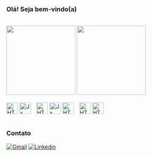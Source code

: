 ### Olá! Seja bem-vindo(a)

<br>
<div>
<img height="180em" src="https://github-readme-stats.vercel.app/api?username=joaokalin&show_icons=true&theme=radical"/>
<img height="180em" src="https://github-readme-stats.vercel.app/api/top-langs/?username=joaokalin&layout=compact&langs_count=6&theme=radical"/>
</div>

<br>
<div>
<img align="center" alt="HTML" height="30" width="30" src="https://icongr.am/devicon/csharp-original.svg?size=148&color=46006b">
<img align="center" alt="Js" height="30" width="30"  style='padding-right:10px;' src="https://icongr.am/devicon/javascript-original.svg?size=148&color=46006b">
<img align="center" alt="HTML" height="30" width="30" src="https://icongr.am/devicon/redis-original.svg?size=148&color=46006b">
<img align="center" alt="Js" height="30" width="30" src="https://icongr.am/devicon/postgresql-original.svg?size=148&color=46006b">
<img align="center" alt="HTML" height="30" width="30" style='padding-right:10px;' src="https://icongr.am/devicon/mongodb-original-wordmark.svg?size=148&color=46006b">
<img align="center" alt="HTML" height="30" width="30" src="https://www.vectorlogo.zone/logos/rabbitmq/rabbitmq-icon.svg">
<img align="center" alt="HTML" height="30" width="30" src="https://pics.freeicons.io/uploads/icons/png/625237101536207297-512.png">
</div>
<br>

### Contato

[![Gmail](https://img.shields.io/badge/Gmail-D14836?style=for-the-badge&logo=gmail&logoColor=white)](mailto:vasconcelosjoao438@gmail.com)
[![Linkedin](https://img.shields.io/badge/LinkedIn-0077B5?style=for-the-badge&logo=linkedin&logoColor=white)](https://www.linkedin.com/in/joao-paulo-backend/
)
